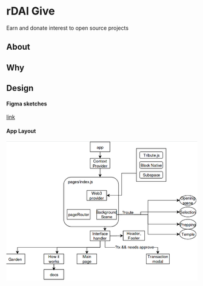 # rDAI Give

Earn and donate interest to open source projects

## About

## Why

## Design

#### Figma sketches

[link](https://www.figma.com/file/nMmWRa6ksajsPtv1P4dQjd/Rgive?node-id=3%3A7)

#### App Layout

![app-layout](./documentation/app-layout)
